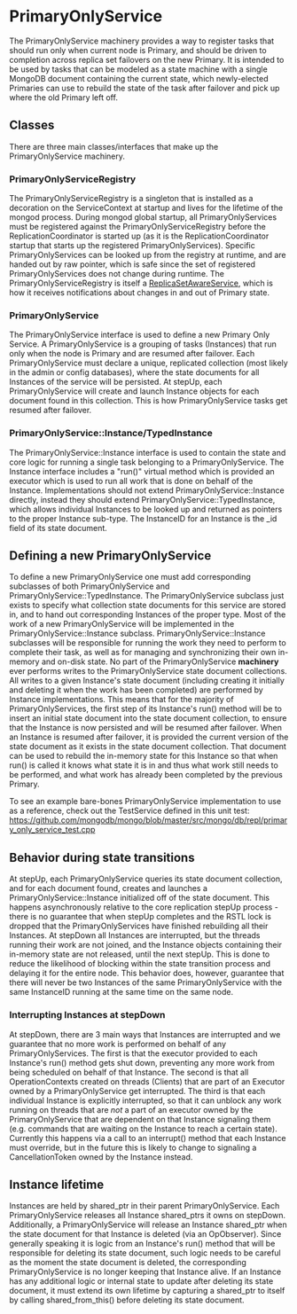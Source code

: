 # PrimaryOnlyService

The PrimaryOnlyService machinery provides a way to register tasks that should run only when current
node is Primary, and should be driven to completion across replica set failovers on the new
Primary. It is intended to be used by tasks that can be modeled as a state machine with a single
MongoDB document containing the current state, which newly-elected Primaries can use to rebuild the
state of the task after failover and pick up where the old Primary left off.

## Classes

There are three main classes/interfaces that make up the PrimaryOnlyService machinery.

### PrimaryOnlyServiceRegistry

The PrimaryOnlyServiceRegistry is a singleton that is installed as a decoration on the
ServiceContext at startup and lives for the lifetime of the mongod process.  During mongod global
startup, all PrimaryOnlyServices must be registered against the PrimaryOnlyServiceRegistry before
the ReplicationCoordinator is started up (as it is the ReplicationCoordinator startup that starts up
the registered PrimaryOnlyServices). Specific PrimaryOnlyServices can be looked up from the registry
at runtime, and are handed out by raw pointer, which is safe since the set of registered
PrimaryOnlyServices does not change during runtime.  The PrimaryOnlyServiceRegistry is itself a
[ReplicaSetAwareService](../src/mongo/db/repl/README.md#ReplicaSetAwareService-interface), which is
how it receives notifications about changes in and out of Primary state.

### PrimaryOnlyService

The PrimaryOnlyService interface is used to define a new Primary Only Service.  A PrimaryOnlyService
is a grouping of tasks (Instances) that run only when the node is Primary and are resumed after
failover.  Each PrimaryOnlyService must declare a unique, replicated collection (most likely in the
admin or config databases), where the state documents for all Instances of the service will be
persisted.  At stepUp, each PrimaryOnlyService will create and launch Instance objects for each
document found in this collection. This is how PrimaryOnlyService tasks get resumed after failover.


### PrimaryOnlyService::Instance/TypedInstance

The PrimaryOnlyService::Instance interface is used to contain the state and core logic for running a
single task belonging to a PrimaryOnlyService. The Instance interface includes a "run()" virtual
method which is provided an executor which is used to run all work that is done on behalf of the
Instance. Implementations should not extend PrimaryOnlyService::Instance directly, instead they
should extend PrimaryOnlyService::TypedInstance, which allows individual Instances to be looked up
and returned as pointers to the proper Instance sub-type. The InstanceID for an Instance is the _id
field of its state document.


## Defining a new PrimaryOnlyService

To define a new PrimaryOnlyService one must add corresponding subclasses of both PrimaryOnlyService
and PrimaryOnlyService::TypedInstance.  The PrimaryOnlyService subclass just exists to specify what
collection state documents for this service are stored in, and to hand out corresponding Instances
of the proper type.  Most of the work of a new PrimaryOnlyService will be implemented in the
PrimaryOnlyService::Instance subclass. PrimaryOnlyService::Instance subclasses will be responsible
for running the work they need to perform to complete their task, as well as for managing and
synchronizing their own in-memory and on-disk state. No part of the PrimaryOnlyService **machinery**
ever performs writes to the PrimaryOnlyService state document collections.  All writes to a given
Instance's state document (including creating it initially and deleting it when the work has been
completed) are performed by Instance implementations.  This means that for the majority of
PrimaryOnlyServices, the first step of its Instance's run() method will be to insert an initial
state document into the state document collection, to ensure that the Instance is now persisted and
will be resumed after failover.  When an Instance is resumed after failover, it is provided the
current version of the state document as it exists in the state document collection.  That document
can be used to rebuild the in-memory state for this Instance so that when run() is called it knows
what state it is in and thus what work still needs to be performed, and what work has already been
completed by the previous Primary.

To see an example bare-bones PrimaryOnlyService implementation to use as a reference, check out the
TestService defined in this unit test: https://github.com/mongodb/mongo/blob/master/src/mongo/db/repl/primary_only_service_test.cpp


## Behavior during state transitions

At stepUp, each PrimaryOnlyService queries its state document collection, and for each document
found, creates and launches a PrimaryOnlyService::Instance initialized off of the state
document. This happens asynchronously relative to the core replication stepUp process - there is no
guarantee that when stepUp completes and the RSTL lock is dropped that the PrimaryOnlyServices have
finished rebuilding all their Instances. At stepDown all Instances are interrupted, but the threads
running their work are not joined, and the Instance objects containing their in-memory state are not
released, until the next stepUp. This is done to reduce the likelihood of blocking within the state
transition process and delaying it for the entire node. This behavior does, however, guarantee that
there will never be two Instances of the same PrimaryOnlyService with the same InstanceID running at
the same time on the same node.

### Interrupting Instances at stepDown

At stepDown, there are 3 main ways that Instances are interrupted and we guarantee that no more work
is performed on behalf of any PrimaryOnlyServices.  The first is that the executor provided to each
Instance's run() method gets shut down, preventing any more work from being scheduled on behalf of
that Instance.  The second is that all OperationContexts created on threads (Clients) that are part
of an Executor owned by a PrimaryOnlyService get interrupted. The third is that each individual
Instance is explicitly interrupted, so that it can unblock any work running on threads that are
*not* a part of an executor owned by the PrimaryOnlyService that are dependent on that Instance
signaling them (e.g. commands that are waiting on the Instance to reach a certain state). Currently
this happens via a call to an interrupt() method that each Instance must override, but in the future
this is likely to change to signaling a CancellationToken owned by the Instance instead.

## Instance lifetime

Instances are held by shared_ptr in their parent PrimaryOnlyService. Each PrimaryOnlyService
releases all Instance shared_ptrs it owns on stepDown.  Additionally, a PrimaryOnlyService will
release an Instance shared_ptr when the state document for that Instance is deleted (via an
OpObserver).  Since generally speaking it is logic from an Instance's run() method that will be
responsible for deleting its state document, such logic needs to be careful as the moment the state
document is deleted, the corresponding PrimaryOnlyService is no longer keeping that Instance alive.
If an Instance has any additional logic or internal state to update after deleting its state
document, it must extend its own lifetime by capturing a shared_ptr to itself by calling
shared_from_this() before deleting its state document.